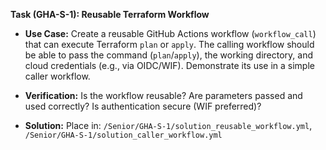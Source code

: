 **Task (GHA-S-1): Reusable Terraform Workflow**
*   **Use Case:** 
Create a reusable GitHub Actions workflow (`workflow_call`) that can execute Terraform `plan` or `apply`. The calling workflow should be able to pass the command (`plan`/`apply`), the working directory, and cloud credentials (e.g., via OIDC/WIF). Demonstrate its use in a simple caller workflow.

*   **Verification:** 
Is the workflow reusable? Are parameters passed and used correctly? Is authentication secure (WIF preferred)?
*   **Solution:** 
Place in: `/Senior/GHA-S-1/solution_reusable_workflow.yml`, `/Senior/GHA-S-1/solution_caller_workflow.yml`
